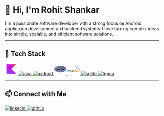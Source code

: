 # 👋 Hi, I'm Rohit Shankar

I'm a passionate software developer with a strong focus on Android application development and backend systems. I love turning complex ideas into simple, scalable, and efficient software solutions.

---

## 🚀 Tech Stack
<p align="left">
    <!-- Kotlin -->
    <a href="https://kotlinlang.org/" target="_blank" rel="noreferrer" title="Kotlin">
        <img src="https://raw.githubusercontent.com/devicons/devicon/master/icons/kotlin/kotlin-original.svg" alt="kotlin" width="40" height="40"/>
    </a>
    <!-- Java -->
    <a href="https://www.oracle.com/java/" target="_blank" rel="noreferrer" title="Java">
        <img src="https://www.vectorlogo.zone/logos/java/java-icon.svg" alt="java" width="40" height="40"/>
    </a>
    <!-- Android -->
    <a href="https://developer.android.com/" target="_blank" rel="noreferrer" title="Android">
        <img src="https://www.svgrepo.com/show/349588/android.svg" alt="android" width="40" height="40"/>
    </a>
    <!-- PHP -->
    <a href="https://www.php.net/" target="_blank" rel="noreferrer" title="PHP">
        <img src="https://raw.githubusercontent.com/devicons/devicon/master/icons/php/php-original.svg" alt="php" width="40" height="40"/>
    </a>
    <!-- MySQL -->
    <a href="https://www.mysql.com/" target="_blank" rel="noreferrer" title="MySQL">
        <img src="https://raw.githubusercontent.com/devicons/devicon/master/icons/mysql/mysql-original-wordmark.svg" alt="mysql" width="40" height="40"/>
    </a>
    <!-- SQLite -->
    <a href="https://www.sqlite.org/index.html" target="_blank" rel="noreferrer" title="SQLite">
        <img src="https://www.vectorlogo.zone/logos/sqlite/sqlite-icon.svg" alt="sqlite" width="40" height="40"/>
    </a>
    <!-- Figma -->
    <a href="https://figma.com/" target="_blank" rel="noreferrer" title="Figma">
        <img src="https://www.vectorlogo.zone/logos/figma/figma-icon.svg" alt="figma" width="40" height="40"/>
    </a>
</p>

---

## 📫 Connect with Me

<!-- LinkedIn -->
<a href="https://www.linkedin.com/in/rohit-shankar1453/" target="_blank" rel="noreferrer" title="LinkedIn"> 
   <img src="https://www.vectorlogo.zone/logos/linkedin/linkedin-tile.svg" alt="linkedin" width="24" height="25"/>
</a> 

<!-- GitHub -->
<a href="https://github.com/itsrohittech" target="_blank" rel="noreferrer" title="GitHub"> 
   <img src="https://www.vectorlogo.zone/logos/github/github-tile.svg" alt="github" width="24" height="25"/>
</a> 
